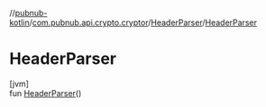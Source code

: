 //[pubnub-kotlin](../../../index.md)/[com.pubnub.api.crypto.cryptor](../index.md)/[HeaderParser](index.md)/[HeaderParser](-header-parser.md)

# HeaderParser

[jvm]\
fun [HeaderParser](-header-parser.md)()
